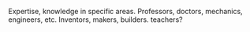 Expertise, knowledge in specific areas. Professors, doctors, mechanics, engineers, etc. Inventors, makers, builders. teachers?